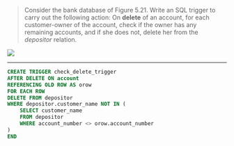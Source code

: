 > Consider the bank database of Figure 5.21. Write an SQL trigger to carry out the following
> action: On **delete** of an account, for each customer-owner of the account, check if the 
> owner has any remaining accounts, and if she does not, delete her from the _depositor_ 
> relation.

<img src="../Figure_5.21.png"/>

--------------------------------

```sql
CREATE TRIGGER check_delete_trigger 
AFTER DELETE ON account
REFERENCING OLD ROW AS orow
FOR EACH ROW
DELETE FROM depositor
WHERE depositor.customer_name NOT IN (
    SELECT customer_name
    FROM depositor
    WHERE account_number <> orow.account_number
)
END
```

